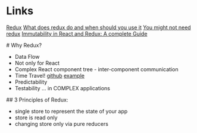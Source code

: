 # Links

[Redux](https://redux.js.org/)
[What does redux do and when should you use it](https://daveceddia.com/what-does-redux-do/)
[You might not need redux](https://medium.com/@dan_abramov/you-might-not-need-redux-be46360cf367)
[Immutability in React and Redux: A complete Guide](https://daveceddia.com/react-redux-immutability-guide/)

# Why Redux?

- Data Flow
- Not only for React
- Complex React component tree - inter-component communication
- Time Travel!
  [github](https://github.com/reduxjs/redux-devtools)
  [example](https://www.youtube.com/watch?v=yv5RgBiaUNs)
- Predictability
- Testability
  ... in COMPLEX applications

## 3 Principles of Redux:

- single store to represent the state of your app
- store is read only
- changing store only via pure reducers
